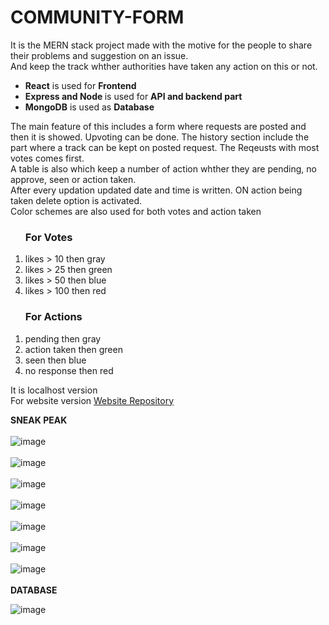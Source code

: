 # COMMUNITY-FORM
It is the MERN stack project made with the motive for the people to share their problems and suggestion on an issue.<br>
And keep the track whther authorities have taken any action on this or not.<br>
<ul>
  <li><b>React</b> is used for <b>Frontend</b></li>
 <li><b>Express and Node </b> is used for <b>API and backend part</b></li>
  <li><b>MongoDB</b> is used as <b>Database</b></li>
</ul>
The main feature of this includes a form where requests are posted and then it is showed. Upvoting can be done.
The history section include the part where a track can be kept on posted request. The Reqeusts with most votes comes first.<br>
A table is also which keep a number of action whther they are pending, no approve, seen or action taken.<br>
After every updation updated date and time is written. ON action being taken delete option is activated.<br>
Color schemes are also used for both votes and action taken<br>
<ol>
  <H3>For Votes </H3>
  <li>likes > 10 then gray</li>
  <li>likes > 25 then green</li>
  <li>likes > 50 then blue</li>
  <li>likes > 100 then red</li>
</ol>
<ol>
  <H3> For Actions </H3>
  <li> pending then gray</li>
  <li> action taken then green</li>
  <li> seen then blue</li>
  <li> no response then red</li>
</ol>
It is localhost version <br>
For website version 
<a href="https://github.com/Abhishek182005/COMMUNITY-FORM-WEBSITE">Website Repository</a>

<b>SNEAK PEAK</b>
<br>
<br>
![image](https://github.com/user-attachments/assets/9562609c-8811-4f94-9134-9e50b2a7d7fd)
<br>
<br>
![image](https://github.com/user-attachments/assets/7b752203-e047-4095-a98b-43db85905d9b)
<br>
<br>
![image](https://github.com/user-attachments/assets/217dca26-b353-4b19-a56d-942c6469d740)
<br>
<br>
![image](https://github.com/user-attachments/assets/513b874a-a251-4724-bdcd-82a033bc435e)
<br>
<br>
![image](https://github.com/user-attachments/assets/c24bf1d4-e857-41f8-9201-acf131cd0334)
<br>
<br>
![image](https://github.com/user-attachments/assets/83cee102-78ea-49f1-bb76-1db2ab8cf318)
<br>
<br>
![image](https://github.com/user-attachments/assets/92e0e567-e3b1-4c36-a2e3-bdcd5506c64e)
<br>
<br>
<b>DATABASE</b>
<br>

![image](https://github.com/user-attachments/assets/b3be3153-4a93-4299-b40f-30d61c64d144)

